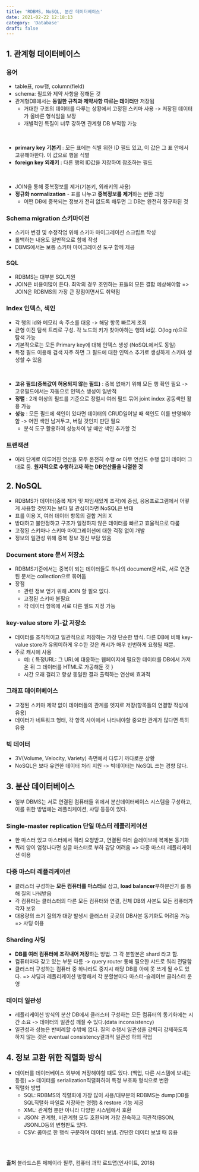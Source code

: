 ```yaml
---
title: 'RDBMS, NoSQL, 분산 데이터베이스'
date: 2021-02-22 12:18:13
category: 'Database'
draft: false
---
```


<p>

## 1. 관계형 데이터베이스

### 용어
- table표, row행, column(field)
- schema: 필드와 제약 사항을 정해둔 것
- 관계형DB에서는 **동일한 규칙과 제약사항 따르는 데이터**만 저장됨 
  - 거대한 구조의 데이터를 다루는 상황에서 고정된 스키마 사용 -> 저장된 데이터가 올바른 형식임을 보장 
  - 개별적인 특질이 너무 강하면 관계형 DB 부적합 가능
  
<br />

- **primary key 기본키** : 모든 표에는 식별 위한 ID 필드 있고, 이 값은 그 표 안에서 고유해야한다. 이 값으로 행을 식별
- **foreign key 외래키** : 다른 행의 ID값을 저장하여 참조하는 필드
  
<br />

- JOIN을 통해 중복정보를 제거(기본키, 외래키의 사용)
- **정규화 normalization** - 표를 나누고 **중복정보를 제거**하는 변환 과정
  - 어떤 DB에 중복되는 정보가 전혀 없도록 해두면 그 DB는 완전히 정규화된 것

### Schema migration 스키마이전
- 스키마 변경 및 수정작업 위해 스키마 마이그레이션 스크립트 작성
- 롤백하는 내용도 일반적으로 함께 작성
- DBMS에서는 보통 스키마 마이그레이션 도구 함께 제공

### SQL
- RDBMS는 대부분 SQL지원
- JOIN은 비용이많이 든다. 최악의 경우 조인하는 표들의 모든 결합 예상해야함 => JOIN은 RDBMS의 가장 큰 장점이면서도 취약점

### Index 인덱스, 색인
- 각 행의 id와 메모리 속 주소를 대응 -> 해당 항목 빠르게 조회
- 균형 이진 탐색 트리로 구성. 각 노드의 키가 찾아야하는 행의 id값. O(log n)으로 탐색 가능
- 기본적으로는 모든 Primary key에 대해 인덱스 생성 (NoSQL에서도 동일)
- 특정 필드 이용해 검색 자주 하면 그 필드에 대한 인덱스 추가로 생성하게 스키마 생성할 수 있음
  
<br />

- **고유 필드(중복값이 허용되지 않는 필드)** : 중복 없애기 위해 모든 행 확인 필요 -> 고유필드에서는 자동으로 인덱스 생성이 일반적
- **정렬** : 2개 이상의 필드를 기준으로 정렬시 여러 필드 묶어 joint index 공동색인 활용 가능
- **성능** : 모든 필드에 색인이 있다면 데이터의 CRUD일어날 때 색인도 이를 반영해야함 -> 어떤 색인 남겨두고, 버릴 것인지 판단 필요
  - 분석 도구 활용하여 성능차이 날 때만 색인 추가할 것

### 트랜잭션 
- 여러 단계로 이루어진 연산을 모두 온전히 수행 or 아무 연산도 수행 없이 데이터 그대로 둠. **원자적으로 수행하고자 하는 DB연산들을 나열한 것**

## 2. NoSQL
- RDBMS가 데이터(중복 제거 및 짜임새있게 조작)에 중심, 응용프로그램에서 어떻게 사용할 것인지는 보다 덜 관심이라면 NoSQL은 반대
- 표를 이용 X, 여러 데이터 항목의 결합 거의 X
- 방대하고 불안정하고 구조가 일정하지 않은 데이터를 빠르고 효율적으로 다룸
- 고정된 스키마나 스키마 마이그레이션에 대한 걱정 없이 개발
- 정보의 일관성 위해 중복 정보 갱신 부담 있음

### Document store 문서 저장소 
- RDBMS기준에서는 중복이 되는 데이터들도 하나의 document문서로, 서로 연관된 문서는 collection으로 묶어둠
- 장점
  - 관련 정보 얻기 위해 JOIN 할 필요 없다.
  - 고정된 스키마 불필요
  - 각 데이터 항목에 서로 다른 필드 지정 가능

### key-value store 키-값 저장소
- 데이터를 조직적이고 일관적으로 저장하는 가장 단순한 방식. 다른 DB에 비해 key-value store가 유의미하게 우수한 것은 캐시가 매우 빈번하게 요청될 때뿐.
- 주로 캐시에 사용
  - 예: { 특정URL: 그 URL에 대응하는 웹페이지에 필요한 데이터를 DB에서 가져온 뒤 그 데이터를 HTML로 가공해둔 것 }
  - 시간 오래 걸리고 항상 동일한 결과 출력하는 연산에 효과적  

### 그래프 데이터베이스
- 고정된 스키마 제약 없이 데이터들의 관계를 엣지로 저장(항목들의 연결망 작성에 유용)
- 데이터가 네트워크 형태, 각 항목 사이에서 나타내야할 중요한 관계가 많다면 특히 유용

### 빅 데이터
- 3V(Volume, Velocity, Variety) 측면에서 다루기 까다로운 상황
- NoSQL은 보다 유연한 데이터 처리 지원 -> 빅데이터는 NoSQL 쓰는 경향 많다.

## 3. 분산 데이터베이스
- 일부 DBMS는 서로 연결된 컴퓨터들 위에서 분산데이터베이스 시스템을 구성하고, 이를 위한 방법에는 레플리케이션, 샤딩 등등이 있다.
  
### Single-master replication 단일 마스터 레플리케이션
- 한 마스터 있고 마스터에서 쿼리 요청받고, 연결된 여러 슬레이브에 복제본 동기화 
- 쿼리 양이 엄청나다면 싱글 마스터로 부하 감당 어려움 => 다중 마스터 레플리케이션 이용
  
### 다중 마스터 레플리케이션
- 클러스터 구성하는 **모든 컴퓨터를 마스터**로 삼고, **load balancer**부하분산기 를 통해 질의 나눠받음
- 각 컴퓨터는 클러스터의 다른 모든 컴퓨터와 연결, 전체 DB의 사본도 모든 컴퓨터가 각자 보유
- 대용량의 쓰기 질의가 대량 발생시 클러스터 곳곳의 DB사본 동기화도 어려움 가능 => 샤딩 이용

### Sharding 샤딩
- **DB를 여러 컴퓨터에 조각내어 저장**하는 방법. 그 각 분할본은 shard 라고 함.
- 컴퓨터마다 갖고 있는 부분 다름 -> query router 통해 필요한 샤드로 쿼리 전달함
- 클러스터 구성하는 컴퓨터 중 하나라도 중지시 해당 DB를 아예 못 쓰게 될 수도 있다. => 샤딩과 레플리케이션 병행해서 각 분할본마다 마스터-슬레이브 클러스터 운영

### 데이터 일관성
- 레플리케이션 방식의 분산 DB에서 클러스터 구성하는 모든 컴퓨터의 동기화에는 시간 소요 -> 데이터의 일관성 깨질 수 있다.(data inconsistency)
- 일관성과 성능은 반비례할 수밖에 없다. 질의 수행시 일관성을 강력히 강제하도록 하지 않는 것은 eventual consistency결과적 일관성 하의 작업

## 4. 정보 교환 위한 직렬화 방식
- 데이터를 데이터베이스 외부에 저장해야할 떄도 있다. (백업, 다른 시스템에 보내는 등등) => 데이터를 serialization직렬화하여 특정 부호화 형식으로 변환
- 직렬화 방법
  - SQL: RDBMS의 직렬화에 가장 많이 사용/대부분의 RDBMS는 dump(DB를 SQL직렬화 파일로 저장하는 명령) & restore 기능 제공
  - XML: 관계형 뿐만 아니라 다양한 시스템에서 호환
  - JSON: 관계형, 비관계형 모두 호환되며 가장 친숙하고 직관적/BSON, JSONLD등의 변형판도 있다.
  - CSV: 콤마로 한 행씩 구분하며 데이터 보냄. 간단한 데이터 보낼 때 유용

<br />
<br />

**출처** 블라드스톤 페헤이라 필루, 컴퓨터 과학 로드맵(인사이트, 2018)

</p>